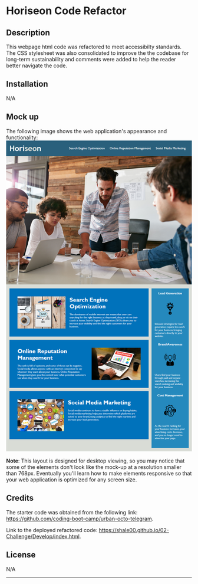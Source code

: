 # Horiseon Code Refactor

## Description

This webpage html code was refactored to meet accessibilty standards. The CSS stylesheet was also consolidated to improve the the codebase for long-term sustainability and comments were added to help the reader better navigate the code. 


## Installation

N/A

## Mock up

The following image shows the web application's appearance and functionality:
![The Horiseon webpage includes a navigation bar, a header image, and cards with text and images at the bottom of the page.](./Develop/assets/images/01-html-css-git-homework-demo.png) 

**Note**: This layout is designed for desktop viewing, so you may notice that some of the elements don't look like the mock-up at a resolution smaller than 768px. Eventually you'll learn how to make elements responsive so that your web application is optimized for any screen size.

## Credits

The starter code was obtained from the following link: https://github.com/coding-boot-camp/urban-octo-telegram.


Link to the deployed refactored code: https://shale00.github.io/02-Challenge/Develop/index.html. 

## License

N/A

---